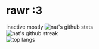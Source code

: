 # rawr :3
inactive mostly
![nat's github stats](https://github-readme-stats.vercel.app/api?username=mysteriousellipsis&show_icons=true&count_private=true&theme=rose)  
![nat's github streak](https://github-readme-streak-stats.herokuapp.com/?user=mysteriousellipsis&theme=rose&show_icons=true)  
![top langs](https://github-readme-stats.vercel.app/api/top-langs/?username=mysteriousellipsis&langs_count=8&theme=rose&show_icons=true&layout=compact)  
